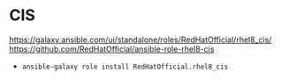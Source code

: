 # CIS
https://galaxy.ansible.com/ui/standalone/roles/RedHatOfficial/rhel8_cis/
https://github.com/RedHatOfficial/ansible-role-rhel8-cis

- `ansible-galaxy role install RedHatOfficial.rhel8_cis`

